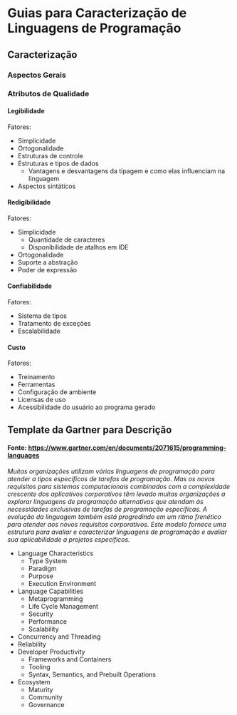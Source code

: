 # Guias para Caracterização de Linguagens de Programação

## Caracterização

### Aspectos Gerais

### Atributos de Qualidade

#### Legibilidade

Fatores:
- Simplicidade
- Ortogonalidade
- Estruturas de controle
- Estruturas e tipos de dados
  + Vantagens e desvantagens da tipagem e como elas influenciam na linguagem
- Aspectos sintáticos

#### Redigibilidade

Fatores:

+ Simplicidade
  + Quantidade de caracteres 
  + Disponibilidade de atalhos em IDE
+ Ortogonalidade
+ Suporte a abstração
+ Poder de expressão

#### Confiabilidade

Fatores:
+ Sistema de tipos
+ Tratamento de exceções
+ Escalabilidade

#### Custo

Fatores:
+ Treinamento
+ Ferramentas
+ Configuração de ambiente
+ Licensas de uso
+ Acessibilidade do usuário ao programa gerado

## Template da Gartner para Descrição
#### Fonte: https://www.gartner.com/en/documents/2071615/programming-languages

<!-- Original: _Many organizations leverage multiple programming languages in order to address specific types of programming tasks. 
But new application requirements combined with the increasing complexity of enterprise applications are prompting many organizations 
to explore alternative programming languages that address the unique needs of specific programming tasks. 
Language evolution is also progressing at a frantic pace to address new enterprise requirements. 
This template provides a framework for assessing and characterizing programming languages 
and assessing their applicability to specific projects._
-->
_Muitas organizações utilizam várias linguagens de programação para atender a tipos específicos de tarefas de programação. 
Mas os novos requisitos para sistemas computacionais combinados com a complexidade crescente dos aplicativos corporativos 
têm levado muitas organizações a explorar linguagens de programação alternativas que atendam às necessidades exclusivas 
de tarefas de programação específicas. 
A evolução da linguagem também está progredindo em um ritmo frenético para atender aos novos requisitos corporativos. 
Este modelo fornece uma estrutura para avaliar e caracterizar linguagens de programação 
e avaliar sua aplicabilidade a projetos específicos._

+ Language Characteristics
  + Type System
  + Paradigm
  + Purpose
  + Execution Environment
+ Language Capabilities
  + Metaprogramming
  + Life Cycle Management
  + Security
  + Performance
  + Scalability
+ Concurrency and Threading
+ Reliability
+ Developer Productivity
  + Frameworks and Containers
  + Tooling
  + Syntax, Semantics, and Prebuilt Operations
+ Ecosystem
  + Maturity
  + Community
  + Governance
